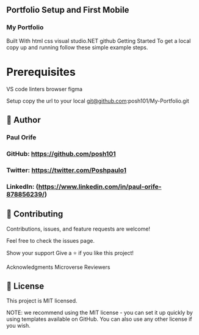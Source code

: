 ## Portfolio Setup and First Mobile
### My Portfolio

Built With
html
css
visual studio.NET
github
Getting Started
To get a local copy up and running follow these simple example steps.

# Prerequisites
VS code linters browser figma

Setup
copy the url to your local git@github.com:posh101/My-Portfolio.git

## 👤 Author

### Paul Orife
### GitHub: https://github.com/posh101
### Twitter: https://twitter.com/Poshpaulo1
### LinkedIn: (https://www.linkedin.com/in/paul-orife-878856239/)


## 🤝 Contributing
Contributions, issues, and feature requests are welcome!

Feel free to check the issues page.

Show your support
Give a ⭐️ if you like this project!

Acknowledgments
Microverse Reviewers 

## 📝 License
This project is MIT licensed.

NOTE: we recommend using the MIT license - you can set it up quickly by using templates available on GitHub. You can also use any other license if you wish.
